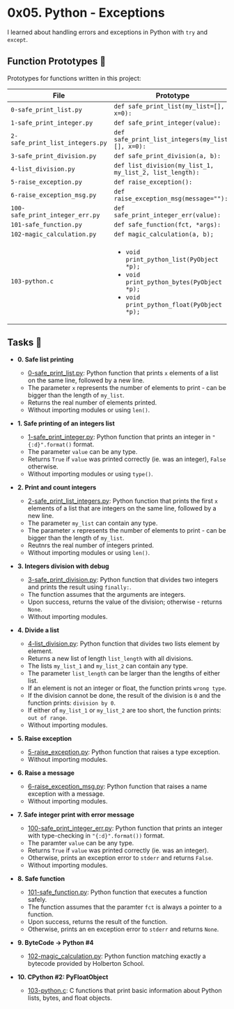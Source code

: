 # 0x05. Python - Exceptions

I learned about handling errors and exceptions in Python with `try`
and `except`.


## Function Prototypes :floppy_disk:

Prototypes for functions written in this project:

| File                             | Prototype                                               |
| -------------------------------- | ------------------------------------------------------- |
| `0-safe_print_list.py`           | `def safe_print_list(my_list=[], x=0):`                 |
| `1-safe_print_integer.py`        | `def safe_print_integer(value):`                        |
| `2-safe_print_list_integers.py`  | `def safe_print_list_integers(my_list=[], x=0):`        |
| `3-safe_print_division.py`       | `def safe_print_division(a, b):`                        |
| `4-list_division.py`             | `def list_division(my_list_1, my_list_2, list_length):` |
| `5-raise_exception.py`           | `def raise_exception():`                                |
| `6-raise_exception_msg.py`       | `def raise_exception_msg(message=""):`                  |
| `100-safe_print_integer_err.py`  | `def safe_print_integer_err(value):`                    |
| `101-safe_function.py`           | `def safe_function(fct, *args):`                        |
| `102-magic_calculation.py`       | `def magic_calculation(a, b);`                          |
| `103-python.c`                   | <ul><li>`void print_python_list(PyObject *p);`</li><li>`void print_python_bytes(PyObject *p);`</li><li>`void print_python_float(PyObject *p);`</li></ul> |

## Tasks :page_with_curl:

* **0. Safe list printing**
  * [0-safe_print_list.py](./0-safe_print_list.py): Python function that prints `x` elements
  of a list on the same line, followed by a new line.
  * The parameter `x` represents the number of elements to print - can be
  bigger than the length of `my_list`.
  * Returns the real number of elements printed.
  * Without importing modules or using `len()`.

* **1. Safe printing of an integers list**
  * [1-safe_print_integer.py](./1-safe_print_integer.py): Python function that prints an integer in `"{:d}".format()` format.
  * The parameter `value` can be any type.
  * Returns `True` if `value` was printed correctly (ie. was an integer),
  `False` otherwise.
  * Without importing modules or using `type()`.

* **2. Print and count integers**
  * [2-safe_print_list_integers.py](./2-safe_print_list_integers.py): Python function that prints the first `x` elements of a list that are integers on the same line, followed by a new line.
  * The parameter `my_list` can contain any type.
  * The parameter `x` represents the number of elements to print - can be
  bigger than the length of `my_list`.
  * Reutnrs the real number of integers printed.
  * Without importing modules or using `len()`.

* **3. Integers division with debug**
  * [3-safe_print_division.py](./3-safe_print_division.py): Python function that divides two integers and prints the result using `finally:`.
  * The function assumes that the arguments are integers.
  * Upon success, returns the value of the division; otherwise - returns `None`.
  * Without importing modules.

* **4. Divide a list**
  * [4-list_division.py](./4-list_division.py): Python function that divides two lists element by element.
  * Returns a new list of length `list_length` with all divisions.
  * The lists `my_list_1` and `my_list_2` can contain any type.
  * The parameter `list_length` can be larger than the lengths of either list.
  * If an element is not an integer or float, the function prints `wrong type`.
  * If the division cannot be done, the result of the division is `0` and the
  function prints: `division by 0`.
  * If either of `my_list_1` or `my_list_2` are too short, the function prints:
  `out of range`.
  * Without importing modules.

* **5. Raise exception**
  * [5-raise_exception.py](./5-raise_exception.py): Python function that raises
  a type exception.
  * Without importing modules.

* **6. Raise a message**
  * [6-raise_exception_msg.py](./6-raise_exception_msg.py): Python function that raises a
  name exception with a message.
  * Without importing modules.

* **7. Safe integer print with error message**
  * [100-safe_print_integer_err.py](./100-safe_print_integer_err.py): Python function that
  prints an integer with type-checking in `"{:d}".format())` format.
  * The paramter `value` can be any type.
  * Returns `True` if `value` was printed correctly (ie. was an integer).
  * Otherwise, prints an exception error to `stderr` and returns `False`.
  * Without importing modules.

* **8. Safe function**
  * [101-safe_function.py](./101-safe_function.py): Python function that executes
  a function safely.
  * The function assumes that the paramter `fct` is always a pointer to a function.
  * Upon success, returns the result of the function.
  * Otherwise, prints an en exception error to `stderr` and returns `None`.

* **9. ByteCode -> Python #4**
  * [102-magic_calculation.py](./102-magic_calculation.py): Python function matching exactly a
  bytecode provided by Holberton School.

* **10. CPython #2: PyFloatObject**
  * [103-python.c](./103-python.c): C functions that print basic information
  about Python lists, bytes, and float objects.
